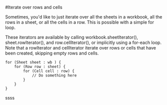 #Iterate over rows and cells

Sometimes, you'd like to just iterate over all the sheets in a workbook, all the rows in a sheet, or all the cells in a row. This is possible with a simple for loop.

These iterators are available by calling workbook.sheetIterator(), sheet.rowIterator(), and row.cellIterator(), or implicitly using a for-each loop. Note that a rowIterator and cellIterator iterate over rows or cells that have been created, skipping empty rows and cells.

    for (Sheet sheet : wb ) {
        for (Row row : sheet) {
            for (Cell cell : row) {
                // Do something here
            }
        }
    }

ssss